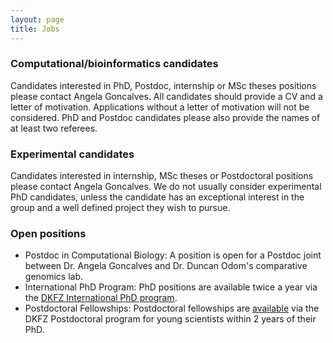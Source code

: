 ```yaml
---
layout: page
title: Jobs
---
```


### Computational/bioinformatics candidates

Candidates interested in PhD, Postdoc, internship or MSc theses positions please contact Angela Goncalves. All candidates should provide a CV and a letter of motivation. Applications without a letter of motivation will not be considered. PhD and Postdoc candidates please also provide the names of at least two referees.
        
### Experimental candidates

Candidates interested in internship, MSc theses or Postdoctoral positions please contact Angela Goncalves. We do not usually consider experimental PhD candidates, unless the candidate has an exceptional interest in the group and a well defined project they wish to pursue.        

### Open positions

* Postdoc in Computational Biology: A position is open for a Postdoc joint between Dr. Angela Goncalves and Dr. Duncan Odom's comparative genomics lab.
* International PhD Program: PhD positions are available twice a year via the [DKFZ International PhD program](https://www.dkfz.de/en/phd-program/).
* Postdoctoral Fellowships: Postdoctoral fellowships are [available](https://www.dkfz.de/en/postdoc-program/Postdoctoral_fellowship.html?m=1548669238) via the DKFZ Postdoctoral program for young scientists within 2 years of their PhD.
